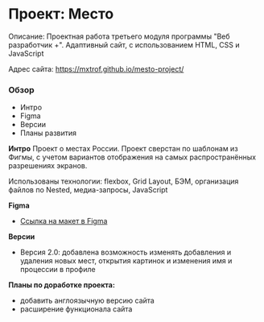 # Проект: Место

Описание: Проектная работа третьего модуля программы "Веб разработчик +". Адаптивный сайт, с использованием HTML, CSS и JavaScript

Адрес сайта: https://mxtrof.github.io/mesto-project/

### Обзор

* Интро
* Figma
* Версии
* Планы развития

**Интро** Проект о местах России. Проект сверстан по шаблонам из Фигмы, с учетом вариантов отображения на самых распространённых разрешениях экранов.

Использованы технологии: flexbox, Grid Layout, БЭМ, организация файлов по Nested, медиа-запросы, JavaScript


**Figma**

* [Ссылка на макет в Figma](https://www.figma.com/file/2cn9N9jSkmxD84oJik7xL7/JavaScript.-Sprint-4?node-id=0%3A1)

**Версии**
* Версия 2.0: добавлена возможность изменять добавления и удаления новых мест, открытия картинок и изменения имя и процессии в профиле

**Планы по доработке проекта:**

* добавить англоязычную версию сайта
* расширение функционала сайта
